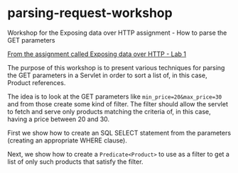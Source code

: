 # parsing-request-workshop
Workshop for the Exposing data over HTTP assignment - How to parse the GET parameters

[From the assignment called Exposing data over HTTP - Lab 1](http://wiki.juneday.se/mediawiki/index.php/Assignment:Exposing_data_over_http_lab1_Web_API)

The purpose of this workshop is to present various techniques for parsing the GET parameters in a Servlet in order
to sort a list of, in this case, Product references.

The idea is to look at the GET parameters like `min_price=20&max_price=30` and from those create some
kind of filter. The filter should allow the servlet to fetch and serve only products matching the criteria
of, in this case, having a price between 20 and 30.

First we show how to create an SQL SELECT statement from the parameters (creating an appropriate WHERE clause).

Next, we show how to create a `Predicate<Product>` to use as a filter to get a list of only such products that
satisfy the filter.
